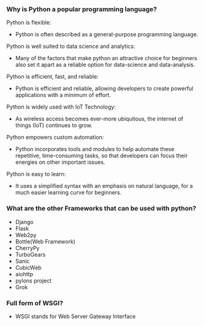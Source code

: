 ### Why is Python a popular programming language?
Python is flexible:
- Python is often described as a general-purpose programming language.

Python is well suited to data science and analytics:
- Many of the factors that make python an attractive choice for beginners also set it apart as a reliable option for data-science and data-analysis.

Python is efficient, fast, and reliable:
- Python is efficient and reliable, allowing developers to create powerful applications with a minimum of effort.

Python is widely used with IoT Technology:
- As wireless access becomes ever-more ubiquitous, the internet of things (IoT) continues to grow.

Python empowers custom automation:
- Python incorporates tools and modules to help automate these repetitive, time-consuming tasks, so that developers can focus their energies on other important issues.

Python is easy to learn:
- It uses a simplified syntax with an emphasis on natural language, for a much easier learning curve for beginners.

### What are the other Frameworks that can be used with python?
- Django
- Flask
- Web2py
- Bottle(Web Framework)
- CherryPy
- TurboGears
- Sanic
- CubicWeb
- aiohttp
- pylons project
- Grok

### Full form of WSGI?
- WSGI stands for Web Server Gateway Interface

